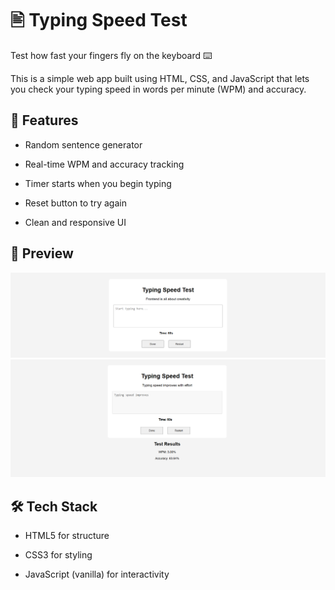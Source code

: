 # 🖹 Typing Speed Test
Test how fast your fingers fly on the keyboard ⌨️

This is a simple web app built using HTML, CSS, and JavaScript that lets you check your typing speed in words per minute (WPM) and accuracy.

## 🚀 Features
- Random sentence generator

- Real-time WPM and accuracy tracking

- Timer starts when you begin typing

- Reset button to try again

- Clean and responsive UI

## 📸 Preview
![Typing Speed Test Screenshot](./screenshot-1.png)
![Typing Speed Test Screenshot](./screenshot-2.png)

## 🛠️ Tech Stack
- HTML5 for structure

- CSS3 for styling

- JavaScript (vanilla) for interactivity

